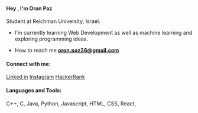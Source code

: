 <h4>Hey , I'm Oron Paz</h4>
<p>Student at Reichman University, Israel.</p>

- I’m currently learning Web Development as well as machine learning and exploring programming ideas.

- How to reach me **oron.paz26@gmail.com**
  
<h4 align="left">Connect with me:</h4>
<p align="left">
  <a href="https://www.linkedin.com/in/oronpaz/" target="blank">Linked in</a>
  <a href="https://www.instagram.com/oron_paz/" target="blank">Instagram</a>
  <a href="https://www.hackerrank.com/profile/oron_paz26" target="blank">HackerRank</a>
</p>

<h4 align="left">Languages and Tools:</h4>
<p>C++, C, Java, Python, Javascript, HTML, CSS, React, </p>

